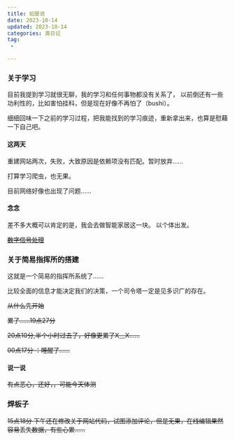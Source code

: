 ```yaml
---
title: 如是说
date: 2023-10-14
updated: 2023-10-14
categories: 类日记
tag:
 - 

---
```

### 关于学习

目前我提到学习就很无聊，我的学习和任何事物都没有关系了，
以前倒还有一些功利性的，比如害怕挂科，但是现在好像不再怕了（bushi）。

细细回味一下之前的学习过程，把我能找到的学习痕迹，重新拿出来，也算是慰藉一下自己吧。

#### 这两天
重建网站两次，失败，大致原因是依赖项没有匹配。暂时放弃……

打算学习爬虫，也无果。

目前网络好像也出现了问题……
#### 念念

差不多大概可以肯定的是，我会去做智能家居这一块。
以个体出发。

~~[数字信号处理](https://pan.quark.cn/s/92bfafbe899b)~~

### 关于简易指挥所的搭建

这就是一个简易的指挥所系统了……

比较全面的信息才能决定我们的决策，一个司令塔一定是见多识广的存在。

~~从什么先开始~~

~~累了……19点27分~~

~~20点10分,半个小时过去了，好像更累了X﹏X……~~

~~00点17分 ：睡醒了……~~

#### 说一说
~~有点恶心，还好，，可能今天体测~~

### 焊板子
~~15点18分 下午还在修改关于网站代码，试图添加评论，但是无果，在线编辑果然容易丢失数据，有些心累……~~
